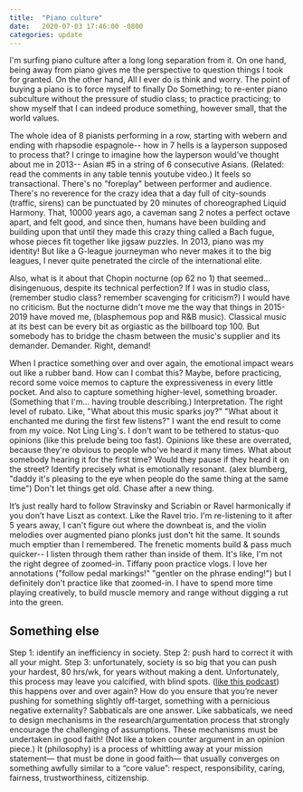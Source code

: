 ```yaml
---
title:  "Piano culture"
date:   2020-07-03 17:46:00 -0800
categories: update
---
```


I'm surfing piano culture after a long long separation from it. On one hand, being away from piano gives me the perspective to question things I took for granted. On the other hand, All I ever do is think and worry. The point of buying a piano is to force myself to finally Do Something; to re-enter piano subculture without the pressure of studio class; to practice practicing; to show myself that I can indeed produce something, however small, that the world values.

The whole idea of 8 pianists performing in a row, starting with webern and ending with rhapsodie espagnole-- how in 7 hells is a layperson supposed to process that? I cringe to imagine how the layperson would've thought about me in 2013-- Asian #5 in a string of 6 consecutive Asians. (Related: read the comments in any table tennis youtube video.) It feels so transactional. There's no "foreplay" between performer and audience. There's no reverence for the crazy idea that a day full of city-sounds (traffic, sirens) can be punctuated by 20 minutes of choreographed Liquid Harmony. That, 10000 years ago, a caveman sang 2 notes a perfect octave apart, and felt good, and since then, humans have been building and building upon that until they made this crazy thing called a Bach fugue, whose pieces fit together like jigsaw puzzles.
In 2013, piano was my identity! But like a G-league journeyman who never makes it to the big leagues, I never quite penetrated the circle of the international elite.

Also, what is it about that Chopin nocturne (op 62 no 1) that seemed... disingenuous, despite its technical perfection? If I was in studio class, (remember studio class? remember scavenging for criticism?) I would have no criticism. But the nocturne didn't move me the way that things in 2015-2019 have moved me, (blasphemous pop and R&B music). Classical music at its best can be every bit as orgiastic as the billboard top 100. But somebody has to bridge the chasm between the music's supplier and its demander. Demander. Right, demand!

When I practice something over and over again, the emotional impact wears out like a rubber band. How can I combat this? Maybe, before practicing, record some voice memos to capture the expressiveness in every little pocket. And also to capture something higher-level, something broader. (Something that I'm... having trouble describing.) Interpretation. The right level of rubato. Like, "What about this music sparks joy?" "What about it enchanted me during the first few listens?" 
I want the end result to come from my voice. Not Ling Ling's. I don't want to be tethered to status-quo opinions (like this prelude being too fast). Opinions like these are overrated, because they're obvious to people who've heard it many times. What about somebody hearing it for the first time? Would they pause if they heard it on the street?
Identify precisely what is emotionally resonant. (alex blumberg, "daddy it's pleasing to the eye when people do the same thing at the same time") Don't let things get old. Chase after a new thing.

It’s just really hard to follow Stravinsky and Scriabin or Ravel harmonically if you don’t have Liszt as context.
Like the Ravel trio. I'm re-listening to it after 5 years away, I can't figure out where the downbeat is, and the violin melodies over augmented piano plonks just don't hit the same. It sounds much emptier than I remembered. The frenetic moments build & pass much quicker-- I listen through them rather than inside of them. It's like, I'm not the right degree of zoomed-in.
Tiffany poon practice vlogs. I love her annotations ("follow pedal markings!" "gentler on the phrase ending!") but I definitely don’t practice like that zoomed-in. I have to spend more time playing creatively, to build muscle memory and range without digging a rut into the green.

## Something else

Step 1: identify an inefficiency in society. Step 2: push hard to correct it with all your might. Step 3: unfortunately, society is so big that you can push your hardest, 80 hrs/wk, for years without making a dent. Unfortunately, this process may leave you calcified, with blind spots. ([like this podcast](https://gimletmedia.com/shows/reply-all/o2ho97/119-no-more-safe-harbor)) this happens over and over again? How do you ensure that you’re never pushing for something slightly off-target, something with a pernicious negative externality? Sabbaticals are one answer. Like sabbaticals, we need to design mechanisms in the research/argumentation process that strongly encourage the challenging of assumptions. These mechanisms must be undertaken in good faith! (Not like a token counter argument in an opinion piece.) It (philosophy) is a process of whittling away at your mission statement— that must be done in good faith— that usually converges on something awfully similar to a “core value”: respect, responsibility, caring, fairness, trustworthiness, citizenship.
